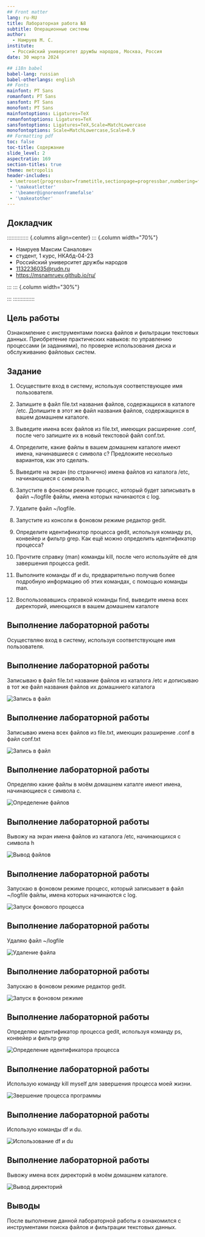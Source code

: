 ```yaml
---
## Front matter
lang: ru-RU
title: Лабораторная работа №8
subtitle: Операционные системы
author:
  - Намруев М. С.
institute:
  - Российский университет дружбы народов, Москва, Россия
date: 30 марта 2024

## i18n babel
babel-lang: russian
babel-otherlangs: english
## Fonts
mainfont: PT Sans
romanfont: PT Sans
sansfont: PT Sans
monofont: PT Sans
mainfontoptions: Ligatures=TeX
romanfontoptions: Ligatures=TeX
sansfontoptions: Ligatures=TeX,Scale=MatchLowercase
monofontoptions: Scale=MatchLowercase,Scale=0.9
## Formatting pdf
toc: false
toc-title: Содержание
slide_level: 2
aspectratio: 169
section-titles: true
theme: metropolis
header-includes:
 - \metroset{progressbar=frametitle,sectionpage=progressbar,numbering=fraction}
 - '\makeatletter'
 - '\beamer@ignorenonframefalse'
 - '\makeatother'
---
```




## Докладчик

:::::::::::::: {.columns align=center}
::: {.column width="70%"}

  * Намруев Максим Саналович
  * студент, 1 курс, НКАбд-04-23
  * Российский университет дружбы народов
  * [1132236035@rudn.ru](mailto:1132236035@rudn.ru)
  * <https://msnamruev.github.io/ru/>

:::
::: {.column width="30%"}


:::
::::::::::::::

## Цель работы

Ознакомление с инструментами поиска файлов и фильтрации текстовых данных.
Приобретение практических навыков: по управлению процессами (и заданиями), по
проверке использования диска и обслуживанию файловых систем.

## Задание

1. Осуществите вход в систему, используя соответствующее имя пользователя.

2. Запишите в файл file.txt названия файлов, содержащихся в каталоге /etc. Допишите в этот же файл названия файлов, содержащихся в вашем домашнем каталоге.

3. Выведите имена всех файлов из file.txt, имеющих расширение .conf, после чего запишите их в новый текстовой файл conf.txt.

4. Определите, какие файлы в вашем домашнем каталоге имеют имена, начинавшиеся с символа c? Предложите несколько вариантов, как это сделать.

5. Выведите на экран (по странично) имена файлов из каталога /etc, начинающиеся с символа h.

6. Запустите в фоновом режиме процесс, который будет записывать в файл ~/logfile файлы, имена которых начинаются с log.

7. Удалите файл ~/logfile.

8. Запустите из консоли в фоновом режиме редактор gedit.

9. Определите идентификатор процесса gedit, используя команду ps, конвейер и фильтр grep. Как ещё можно определить идентификатор процесса?

10. Прочтите справку (man) команды kill, после чего используйте её для завершения процесса gedit.

11. Выполните команды df и du, предварительно получив более подробную информацию об этих командах, с помощью команды man.

12. Воспользовавшись справкой команды find, выведите имена всех директорий, имеющихся в вашем домашнем каталоге


## Выполнение лабораторной работы

Осуществляю вход в систему, используя соответствующее имя пользователя. 

## Выполнение лабораторной работы

Записываю в файл file.txt название файлов из каталога /etc и дописываю в тот же файл названия файлов их домашниего каталога 

![Запись в файл](image/1.png)

## Выполнение лабораторной работы

Записываю имена всех файлов из file.txt, имеющих разширение .conf в файл conf.txt

![Запись в файл](image/2.png)

## Выполнение лабораторной работы

Определяю какие файлы в моём домашнем каталге имеют имена, начинающиеся с символа с.

![Определение файлов](image/3.png)

## Выполнение лабораторной работы

Вывожу на экран имена файлов из каталога /etc, начинающихся с символа h

![Вывод файлов](image/4.png)
## Выполнение лабораторной работы

Запускаю в фоновом режиме процесс, который записывает в файл ~/logfile файлы, имена которых начинаются с log.

![Запуск фонового процесса](image/5.png)

## Выполнение лабораторной работы

Удаляю файл ~/logfile

![Удаление файла](image/6.png)

## Выполнение лабораторной работы

Запускаю в фоновом режиме редактор gedit.

![Запуск в фоновом режиме](image/7.png)

## Выполнение лабораторной работы

Определяю идентификатор процесса gedit, используя команду ps, конвейер и фильтр grep

![Определение идентификатора процесса](image/8.png)
## Выполнение лабораторной работы

Использую команду kill myself для завершения процесса моей жизни.

![Звершение процесса программы](image/9.png)

## Выполнение лабораторной работы

Использую команды df и du.

![Использование df и du](image/10.png)

## Выполнение лабораторной работы

Вывожу имена всех директорий в моём домашнем каталоге.

![Вывод директорий](image/11.png)


## Выводы

После выполнение данной лабораторной работы я ознакомился с инструментами поиска файлов и фильтрации текстовых данных.

